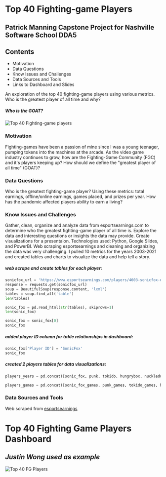 # Top 40 Fighting-game Players

## Patrick Manning Capstone Project for Nashville Software School DDA5

## Contents
 * Motivation
 * Data Questions
 * Know Issues and Challenges
 * Data Sources and Tools
 * Links to Dashboard and Slides

An exploration of the top 40 fighting-game players using various metrics. Who is the greatest player of all time and why?

##### Who is the GOAT?
![Top 40 Fighting-game players](https://user-images.githubusercontent.com/90284913/170115702-2ea13f54-fb61-4a0f-8bf2-1b5f4c640643.png)


### Motivation

Fighting-games have been a passion of mine since I was a young teenager, pumping tokens into the machines at the arcade. As the video game industry continues to grow, how are the Fighting-Game Community (FGC) and it's players keeping up? How should we define the "greatest player of all time" (GOAT)? 


### Data Questions

Who is the greatest fighting-game player? Using these metrics: total earnings, offline/online earnings, games placed, and prizes per year.
How has the pandemic affected players ability to earn a living?


### Know Issues and Challenges

Gather, clean, organize and analyze data from esportsearnings.com to determine who the greatest fighting-game player of all time is. Explore the data and interesting questions or insights the data may provide. 
Create visualizations for a presentaion. Technologies used: Python, Google Slides, and PowerBI.
Web scraping esportsearnings and cleaning and organizing the data was very challenging. I pulled 10 metrics for the years 2003-2021 and created tables and charts to visualize the data and help tell a story.

##### web scrape and create tables for each player:
```python 3
sonicfox_url = 'https://www.esportsearnings.com/players/4603-sonicfox-dominique-mclean'
response = requests.get(sonicfox_url)
soup = BeautifulSoup(response.content, 'lxml')
tables = soup.find_all('table')
len(tables)
```
```python 3
sonic_fox = pd.read_html(str(tables), skiprows=1)
len(sonic_fox)
```
```python 3
sonic_fox = sonic_fox[0]
sonic_fox
```

##### added player ID column for table relationships in dashboard:
```python 3
sonic_fox['Player ID'] = 'SonicFox'
sonic_fox
```

##### created 2 players tables for data visualizations:
```python 3
players_years = pd.concat([sonic_fox, punk, tokido, hungrybox, nuckledu, gachikun, armada, idom, mew2king, dragon, mena, daigo, mango, mkleo, knee, kazunoko, infiltration, fuudo, momochi, zero, sandstorm, afoxygrandpa, leffen, fujimura, itabashi, boomie, dabuz, nairo, jwong, xian, jdcr, plup, tweek, bonchan, phenom, ally, qudans, problem_x, nobi, mago])
```
```python 3
players_games = pd.concat([sonic_fox_games, punk_games, tokido_games, hungrybox_games, nuckledu_games, gachikun_games, armada_games, idom_games, mew2king_games, dragon_games, mena_games, daigo_games, mango_games, mkleo_games, knee_games, kazunoko_games, infiltration_games, fuudo_games, momochi_games, zero_games, sandstorm_games, afoxygrandpa_games, leffen_games, fujimura_games, itabashi_games, boomie_games, dabuz_games, nairo_games, jwong_games, xian_games, jdcr_games, plup_games, tweek_games, bonchan_games, phenom_games, ally_games, qudans_games, problem_x_games, nobi_games, mago_games])
```


### Data Sources and Tools

Web scraped from [esportsearnings](https://www.esportsearnings.com/players/fighting-game-players)








# Top 40 Fighting Game Players Dashboard

## ***Justin Wong used as example***

![Top 40 FG Players](https://user-images.githubusercontent.com/90284913/170078383-5c55cfb9-9b28-4c40-8054-a9fa1f9794f6.png)

